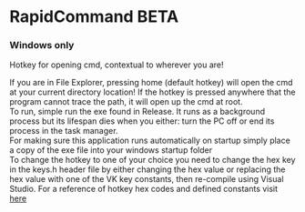 # RapidCommand BETA
### Windows only

Hotkey for opening cmd, contextual to wherever you are!

If you are in File Explorer, pressing home (default hotkey) will open the cmd at your current directory location!
If the hotkey is pressed anywhere that the program cannot trace the path, it will open up the cmd at root.
<br>
To run, simple run the exe found in Release. It runs as a background process but its lifespan dies when you either: 
turn the PC off or end its process in the task manager.
<br>
For making sure this application runs automatically on startup simply place a copy of the exe file into your windows startup folder
<br>
To change the hotkey to one of your choice you need to change the hex key in the keys.h header file 
by either changing the hex value or replacing the hex value with one of the VK key constants,
then re-compile using Visual Studio.
For a reference of hotkey hex codes and defined constants visit <a href="https://msdn.microsoft.com/en-GB/library/ms927178.aspx">here</a>
